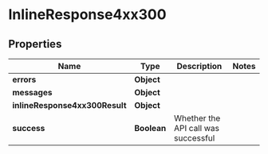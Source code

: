 # InlineResponse4xx300

## Properties
Name | Type | Description | Notes
------------ | ------------- | ------------- | -------------
**errors** | **Object** |  | 
**messages** | **Object** |  | 
**inlineResponse4xx300Result** | **Object** |  | 
**success** | **Boolean** | Whether the API call was successful | 

